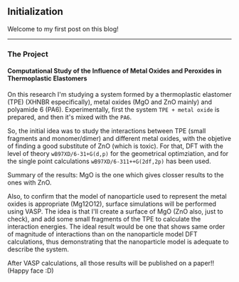## Initialization

Welcome to my first post on this blog! 

---

### The Project

#### Computational Study of the Influence of Metal Oxides and Peroxides in Thermoplastic Elastomers

On this research I'm studying a system formed by a thermoplastic elastomer (TPE) (XHNBR especifically), metal oxides (MgO and ZnO mainly) and polyamide 6 (PA6).
Experimentally, first the system `TPE + metal oxide` is prepared, and then it's mixed with the `PA6`.

So, the initial idea was to study the interactions between TPE (small fragments and monomer/dimer) and different metal oxides, with the objetive of finding a good substitute of ZnO (which is toxic).
For that, DFT with the level of theory `wB97XD/6-31+G(d,p)` for the geometrical optimziation, and for the single point calculations `wB97XD/6-311++G(2df,2p)` has been used.

Summary of the results: MgO is the one which gives closser results to the ones with ZnO.

Also, to confirm that the model of nanoparticle used to represent the metal oxides is appropriate (Mg12O12), surface simulations will be performed using VASP. The idea is that I'll create a surface of MgO (ZnO also, just to check), and add some small fragments of the TPE to calculate the interaction energies. The ideal result would be one that shows same order of magnitude of interactions than on the nanoparticle model DFT calculations, thus demonstrating that the nanoparticle model is adequate to describe the system.

After VASP calculations, all those results will be published on a paper!! (Happy face :D)
